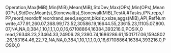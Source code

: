 Operation,Max(MiB),Min(MiB),Mean(MiB),StdDev,Max(OPs),Min(OPs),Mean(OPs),StdDev,Mean(s),Stonewall(s),Stonewall(MiB),Test#,#Tasks,tPN,reps,fPP,reord,reordoff,reordrand,seed,segcnt,blksiz,xsize,aggs(MiB),API,RefNum
write,477.91,260.07,368.99,173.52,30586.19,16644.55,23615.23,11105.07,800.07,NA,NA,0,384,1,10,1,1,1,0,0,16,67108864,16384,393216.0,POSIX,0
read,26348.23,23464.33,24906.28,2390.74,1686286.61,1501717.06,1594802.26,153164.46,22.72,NA,NA,0,384,1,10,1,1,1,0,0,16,67108864,16384,393216.0,POSIX,0
